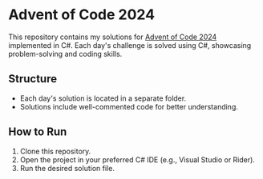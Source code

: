 # Advent of Code 2024

This repository contains my solutions for [Advent of Code 2024](https://adventofcode.com/2024) implemented in C#. Each day's challenge is solved using C#, showcasing problem-solving and coding skills.

## Structure
- Each day's solution is located in a separate folder.
- Solutions include well-commented code for better understanding.

## How to Run
1. Clone this repository.
2. Open the project in your preferred C# IDE (e.g., Visual Studio or Rider).
3. Run the desired solution file.
